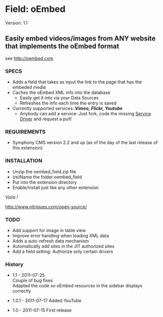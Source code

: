 # Field: oEmbed #

Version: 1.1

## Easily embed videos/images from ANY website that implements the oEmbed format ##

see http://oembed.com

### SPECS ###

- Adds a field that takes as input the link to the page that has the embeded media
- Caches the oEmbed XML info into the database
	- Easily get it into via your Data Sources
	- Refreshes the info each time the entry is saved
- Currently supported services: ***Vimeo, Flickr, Youtube***
	- Anybody can add a service: Just fork, code the missing [Service Driver](https://github.com/Solutions-Nitriques/oembed_field/blob/master/lib/class.serviceDriver.php) and request a pull!

### REQUIREMENTS ###

- Symphony CMS version 2.2 and up (as of the day of the last release of this extension)

### INSTALLATION ###

- Unzip the oembed_field.zip file
- (re)Name the folder oembed_field
- Put into the extension directory
- Enable/install just like any other extension

*Voila !*

http://www.nitriques.com/open-source/

### TODO ###

- Add support for image in table view
- Improve error handling when loading XML data
- Adds a auto-refresh data mechanism
- Automatically add sites in the JIT authorized sites
- Add a field setting: Authorize only certain drivers

### History ###

- 1.1 - 2011-07-25   
  Couple of bug fixes    
  Adapted the code so oEmbed resources in the sidebar displays correctly

- 1.0.1 - 2011-07-17
  Added YouTube

- 1.0 - 2011-07-15
  First release